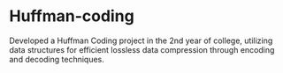 # Huffman-coding
Developed a Huffman Coding project in the 2nd year of college, utilizing data structures for efficient lossless data compression through encoding and decoding techniques.
